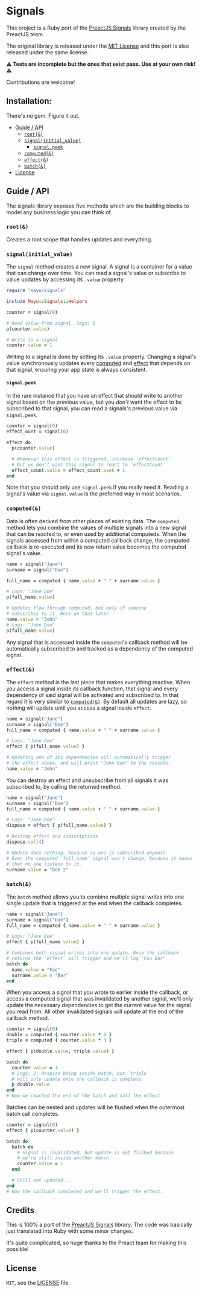 # Signals

This project is a Ruby port of the [PreactJS Signals](https://github.com/preactjs/signals) library created by the PreactJS team.

The original library is released under the [MIT License](https://github.com/preactjs/signals/blob/main/LICENSE) and this port is also released under the same license.

**⚠️ Tests are incomplete but the ones that exist pass. Use at your own risk! ⚠️**

Contributions are welcome!

## Installation:

There's no gem. Figure it out.

- [Guide / API](#guide--api)
  - [`root(&)`](#root)
  - [`signal(initial_value)`](#signalinitialvalue)
    - [`signal.peek`](#signalpeek)
  - [`computed(&)`](#computed)
  - [`effect(&)`](#effect)
  - [`batch(&)`](#batch)
- [License](#license)

## Guide / API

The signals library exposes five methods which are the building blocks to model any business logic you can think of.

### `root(&)`

Creates a root scope that handles updates and everything.

### `signal(initial_value)`

The `signal` method creates a new signal. A signal is a container for a value that can change over time. You can read a signal's value or subscribe to value updates by accessing its `.value` property.

```ruby
require "mayu/signals"

include Mayu::Signals::Helpers

counter = signal(0)

# Read value from signal, logs: 0
p(counter.value)

# Write to a signal
counter.value = 1
```

Writing to a signal is done by setting its `.value` property. Changing a signal's value synchronously updates every [computed](#computed) and [effect](#effect) that depends on that signal, ensuring your app state is always consistent.

#### `signal.peek`

In the rare instance that you have an effect that should write to another signal based on the previous value, but you _don't_ want the effect to be subscribed to that signal, you can read a signals's previous value via `signal.peek`.

```ruby
counter = signal(0)
effect_ount = signal(0)

effect do
  p(counter.value)

  # Whenever this effect is triggered, increase `effectCount`.
  # But we don't want this signal to react to `effectCount`
  effect_count.value = effect_count.peek + 1
end
```

Note that you should only use `signal.peek` if you really need it. Reading a signal's value via `signal.value` is the preferred way in most scenarios.

### `computed(&)`

Data is often derived from other pieces of existing data. The `computed` method lets you combine the values of multiple signals into a new signal that can be reacted to, or even used by additional computeds. When the signals accessed from within a computed callback change, the computed callback is re-executed and its new return value becomes the computed signal's value.

```ruby
name = signal("Jane")
surname = signal("Doe")

full_name = computed { name.value + " " + surname.value }

# Logs: "Jane Doe"
p(full_name.value)

# Updates flow through computed, but only if someone
# subscribes to it. More on that later.
name.value = "John"
# Logs: "John Doe"
p(full_name.value)
```

Any signal that is accessed inside the `computed`'s callback method will be automatically subscribed to and tracked as a dependency of the computed signal.

### `effect(&)`

The `effect` method is the last piece that makes everything reactive. When you access a signal inside its callback function, that signal and every dependency of said signal will be activated and subscribed to. In that regard it is very similar to [`computed(&)`](#computed). By default all updates are lazy, so nothing will update until you access a signal inside `effect`.

```ruby
name = signal("Jane")
surname = signal("Doe")
full_name = computed { name.value + " " + surname.value }

# Logs: "Jane Doe"
effect { p(full_name.value) }

# Updating one of its dependencies will automatically trigger
# the effect above, and will print "John Doe" to the console.
name.value = "John"
```

You can destroy an effect and unsubscribe from all signals it was subscribed to, by calling the returned method.

```ruby
name = signal("Jane")
surname = signal("Doe")
full_name = computed { name.value + " " + surname.value }

# Logs: "Jane Doe"
dispose = effect { p(full_name.value) }

# Destroy effect and subscriptions
dispose.call()

# Update does nothing, because no one is subscribed anymore.
# Even the computed `full_name` signal won't change, because it knows
# that no one listens to it.
surname.value = "Doe 2"
```

### `batch(&)`

The `batch` method allows you to combine multiple signal writes into one single update that is triggered at the end when the callback completes.

```ruby
name = signal("Jane")
surname = signal("Doe")
full_name = computed { name.value + " " + surname.value }

# Logs: "Jane Doe"
effect { p(full_name.value) }

# Combines both signal writes into one update. Once the callback
# returns the `effect` will trigger and we'll log "Foo Bar"
batch do
  name.value = "Foo"
  surname.value = "Bar"
end
```

When you access a signal that you wrote to earlier inside the callback, or access a computed signal that was invalidated by another signal, we'll only update the necessary dependencies to get the current value for the signal you read from. All other invalidated signals will update at the end of the callback method.

```ruby
counter = signal(0)
double = computed { counter.value * 2 }
triple = computed { counter.value * 3 }

effect { p(double.value, triple.value) }

batch do
  counter.value = 1
  # Logs: 2, despite being inside batch, but `triple`
  # will only update once the callback is complete
  p double.value
end
# Now we reached the end of the batch and call the effect
```

Batches can be nested and updates will be flushed when the outermost batch call completes.

```ruby
counter = signal(0)
effect { p(counter.value) }

batch do
  batch do
    # Signal is invalidated, but update is not flushed because
    # we're still inside another batch
    counter.value = 1
  end

  # Still not updated...
end
# Now the callback completed and we'll trigger the effect.
```

## Credits

This is 100% a port of the [PreactJS Signals](https://github.com/preactjs/signals) library.
The code was basically just translated into Ruby with some minor changes.

It's quite complicated, so huge thanks to the Preact team for making this possible!

## License

`MIT`, see the [LICENSE](./LICENSE) file.
